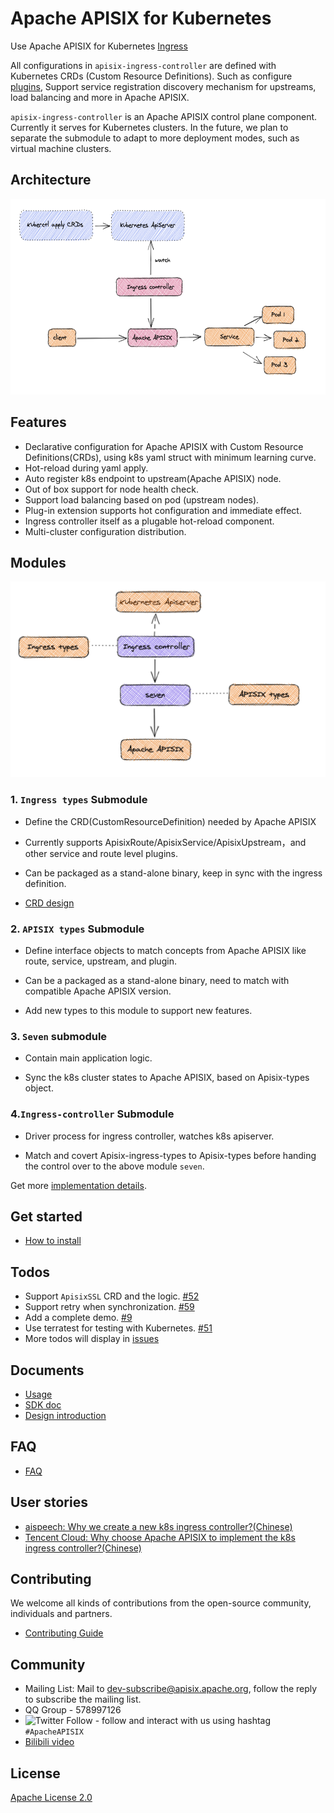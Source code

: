 # Apache APISIX for Kubernetes

Use Apache APISIX for Kubernetes [Ingress](https://kubernetes.io/docs/concepts/services-networking/ingress/)

All configurations in `apisix-ingress-controller` are defined with Kubernetes CRDs (Custom Resource Definitions). Such as configure [plugins](https://github.com/apache/apisix/tree/master/doc/plugins), Support service registration discovery mechanism for upstreams, load balancing and more in Apache APISIX.

`apisix-ingress-controller` is an Apache APISIX control plane component. Currently it serves for Kubernetes clusters. In the future, we plan to separate the submodule to adapt to more deployment modes, such as virtual machine clusters.

## Architecture

<img src="./docs/images/module-0.png" alt="Architecture" width="600" height="313" />

## Features

* Declarative configuration for Apache APISIX with Custom Resource Definitions(CRDs), using k8s yaml struct with minimum learning curve.
* Hot-reload during yaml apply.
* Auto register k8s endpoint to upstream(Apache APISIX) node.
* Out of box support for node health check.
* Support load balancing based on pod (upstream nodes).
* Plug-in extension supports hot configuration and immediate effect.
* Ingress controller itself as a plugable hot-reload component.
* Multi-cluster configuration distribution.

## Modules

<img src="./docs/images/module-1.png" alt="module" width="600" height="313" />

### 1. `Ingress types` Submodule

- Define the CRD(CustomResourceDefinition) needed by Apache APISIX

- Currently supports ApisixRoute/ApisixService/ApisixUpstream，and other service and route level plugins.

- Can be packaged as a stand-alone binary, keep in sync with the ingress definition.

- [CRD design](https://github.com/api7/ingress-controller/issues/3)

### 2. `APISIX types` Submodule

- Define interface objects to match concepts from Apache APISIX like route, service, upstream, and plugin.

- Can be a packaged as a stand-alone binary, need to match with compatible Apache APISIX version.

- Add new types to this module to support new features.

### 3. `Seven` submodule

- Contain main application logic.

- Sync the k8s cluster states to Apache APISIX, based on Apisix-types object.

### 4.`Ingress-controller` Submodule

- Driver process for ingress controller, watches k8s apiserver.

- Match and covert Apisix-ingress-types to Apisix-types before handing the control over to the above module `seven`.

Get more [implementation details](./docs/design.md).

## Get started

* [How to install](./docs/install.md)

## Todos

* Support `ApisixSSL` CRD and the logic. [#52](https://github.com/apache/apisix-ingress-controller/issues/52)
* Support retry when synchronization. [#59](https://github.com/apache/apisix-ingress-controller/issues/59)
* Add a complete demo. [#9](https://github.com/apache/apisix-ingress-controller/issues/9)
* Use terratest for testing with Kubernetes. [#51](https://github.com/apache/apisix-ingress-controller/issues/51)
* More todos will display in [issues](https://github.com/apache/apisix-ingress-controller/issues)

## Documents

* [Usage](./docs/usage.md)
* [SDK doc](./docs/develop.md)
* [Design introduction](./docs/design.md)

## FAQ

* [FAQ](./docs/FAQ.md)

## User stories

- [aispeech: Why we create a new k8s ingress controller?(Chinese)](https://mp.weixin.qq.com/s/bmm2ibk2V7-XYneLo9XAPQ)
- [Tencent Cloud: Why choose Apache APISIX to implement the k8s ingress controller?(Chinese)](https://www.upyun.com/opentalk/448.html)

## Contributing

We welcome all kinds of contributions from the open-source community, individuals and partners.

* [Contributing Guide](./docs/contribute.md)

## Community

- Mailing List: Mail to dev-subscribe@apisix.apache.org, follow the reply to subscribe the mailing list.
- QQ Group - 578997126
- ![Twitter Follow](https://img.shields.io/twitter/follow/ApacheAPISIX?style=social) - follow and interact with us using hashtag `#ApacheAPISIX`
- [Bilibili video](https://space.bilibili.com/551921247)

## License

[Apache License 2.0](https://github.com/apache/apisix-ingress-controller/blob/master/LICENSE)
